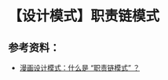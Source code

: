 #  【设计模式】职责链模式

## 参考资料：
- [漫画设计模式：什么是 “职责链模式” ？](https://mp.weixin.qq.com/s/oP3GOPbjg5wHcgtizExThw)

